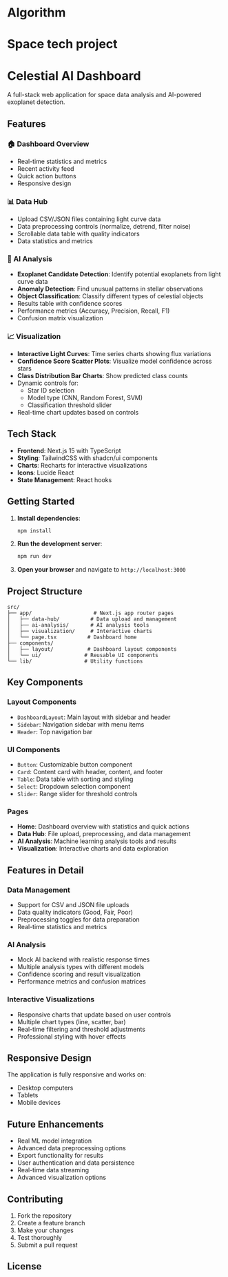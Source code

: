 
# Algorithm
Space tech project
=======
# Celestial AI Dashboard

A full-stack web application for space data analysis and AI-powered exoplanet detection.

## Features

### 🏠 Dashboard Overview
- Real-time statistics and metrics
- Recent activity feed
- Quick action buttons
- Responsive design

### 📊 Data Hub
- Upload CSV/JSON files containing light curve data
- Data preprocessing controls (normalize, detrend, filter noise)
- Scrollable data table with quality indicators
- Data statistics and metrics

### 🤖 AI Analysis
- **Exoplanet Candidate Detection**: Identify potential exoplanets from light curve data
- **Anomaly Detection**: Find unusual patterns in stellar observations
- **Object Classification**: Classify different types of celestial objects
- Results table with confidence scores
- Performance metrics (Accuracy, Precision, Recall, F1)
- Confusion matrix visualization

### 📈 Visualization
- **Interactive Light Curves**: Time series charts showing flux variations
- **Confidence Score Scatter Plots**: Visualize model confidence across stars
- **Class Distribution Bar Charts**: Show predicted class counts
- Dynamic controls for:
  - Star ID selection
  - Model type (CNN, Random Forest, SVM)
  - Classification threshold slider
- Real-time chart updates based on controls

## Tech Stack

- **Frontend**: Next.js 15 with TypeScript
- **Styling**: TailwindCSS with shadcn/ui components
- **Charts**: Recharts for interactive visualizations
- **Icons**: Lucide React
- **State Management**: React hooks

## Getting Started

1. **Install dependencies**:
   ```bash
   npm install
   ```

2. **Run the development server**:
   ```bash
   npm run dev
   ```

3. **Open your browser** and navigate to `http://localhost:3000`

## Project Structure

```
src/
├── app/                    # Next.js app router pages
│   ├── data-hub/          # Data upload and management
│   ├── ai-analysis/       # AI analysis tools
│   ├── visualization/     # Interactive charts
│   └── page.tsx          # Dashboard home
├── components/
│   ├── layout/           # Dashboard layout components
│   └── ui/              # Reusable UI components
└── lib/                 # Utility functions
```

## Key Components

### Layout Components
- `DashboardLayout`: Main layout with sidebar and header
- `Sidebar`: Navigation sidebar with menu items
- `Header`: Top navigation bar

### UI Components
- `Button`: Customizable button component
- `Card`: Content card with header, content, and footer
- `Table`: Data table with sorting and styling
- `Select`: Dropdown selection component
- `Slider`: Range slider for threshold controls

### Pages
- **Home**: Dashboard overview with statistics and quick actions
- **Data Hub**: File upload, preprocessing, and data management
- **AI Analysis**: Machine learning analysis tools and results
- **Visualization**: Interactive charts and data exploration

## Features in Detail

### Data Management
- Support for CSV and JSON file uploads
- Data quality indicators (Good, Fair, Poor)
- Preprocessing toggles for data preparation
- Real-time statistics and metrics

### AI Analysis
- Mock AI backend with realistic response times
- Multiple analysis types with different models
- Confidence scoring and result visualization
- Performance metrics and confusion matrices

### Interactive Visualizations
- Responsive charts that update based on user controls
- Multiple chart types (line, scatter, bar)
- Real-time filtering and threshold adjustments
- Professional styling with hover effects

## Responsive Design

The application is fully responsive and works on:
- Desktop computers
- Tablets
- Mobile devices

## Future Enhancements

- Real ML model integration
- Advanced data preprocessing options
- Export functionality for results
- User authentication and data persistence
- Real-time data streaming
- Advanced visualization options

## Contributing

1. Fork the repository
2. Create a feature branch
3. Make your changes
4. Test thoroughly
5. Submit a pull request

## License
